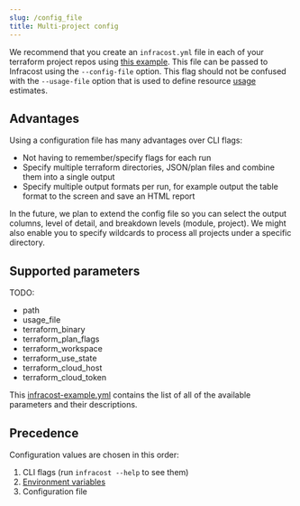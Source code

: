 ```yaml
---
slug: /config_file
title: Multi-project config
---
```


We recommend that you create an `infracost.yml` file in each of your terraform project repos using [this example](https://github.com/infracost/infracost/blob/master/infracost-example.yml). This file can be passed to Infracost using the `--config-file` option. This flag should not be confused with the `--usage-file` option that is used to define resource [usage](/docs/usage_based_resources) estimates.

## Advantages

Using a configuration file has many advantages over CLI flags:
- Not having to remember/specify flags for each run
- Specify multiple terraform directories, JSON/plan files and combine them into a single output
- Specify multiple output formats per run, for example output the table format to the screen and save an HTML report

In the future, we plan to extend the config file so you can select the output columns, level of detail, and breakdown levels (module, project). We might also enable you to specify wildcards to process all projects under a specific directory.

## Supported parameters

TODO:
- path
- usage_file
- terraform_binary
- terraform_plan_flags
- terraform_workspace
- terraform_use_state
- terraform_cloud_host
- terraform_cloud_token

This [infracost-example.yml](https://github.com/infracost/infracost/blob/master/infracost-example.yml) contains the list of all of the available parameters and their descriptions.

## Precedence
Configuration values are chosen in this order:
1. CLI flags (run `infracost --help` to see them)
2. [Environment variables](/docs/environment_variables)
3. Configuration file
